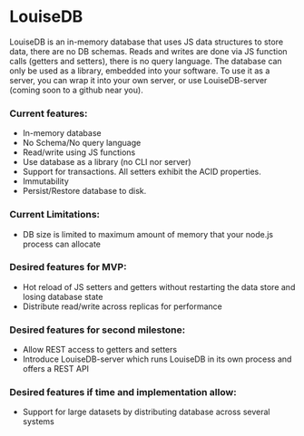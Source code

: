 # LouiseDB

LouiseDB is an in-memory database that uses JS data structures to store data, there are no DB schemas.
Reads and writes are done via JS function calls (getters and setters), there is no query language.
The database can only be used as a library, embedded into your software. To use it as a server, you can wrap it
into your own server, or use LouiseDB-server (coming soon to a github near you).

### Current features:
- In-memory database
- No Schema/No query language
- Read/write using JS functions
- Use database as a library (no CLI nor server)
- Support for transactions. All setters exhibit the ACID properties.
- Immutability
- Persist/Restore database to disk.

### Current Limitations:
- DB size is limited to maximum amount of memory that your node.js process can allocate

### Desired features for MVP:
- Hot reload of JS setters and getters without restarting the data store and losing database state
- Distribute read/write across replicas for performance

### Desired features for second milestone:
- Allow REST access to getters and setters
- Introduce LouiseDB-server which runs LouiseDB in its own process and offers a REST API

### Desired features if time and implementation allow:
- Support for large datasets by distributing database across several systems